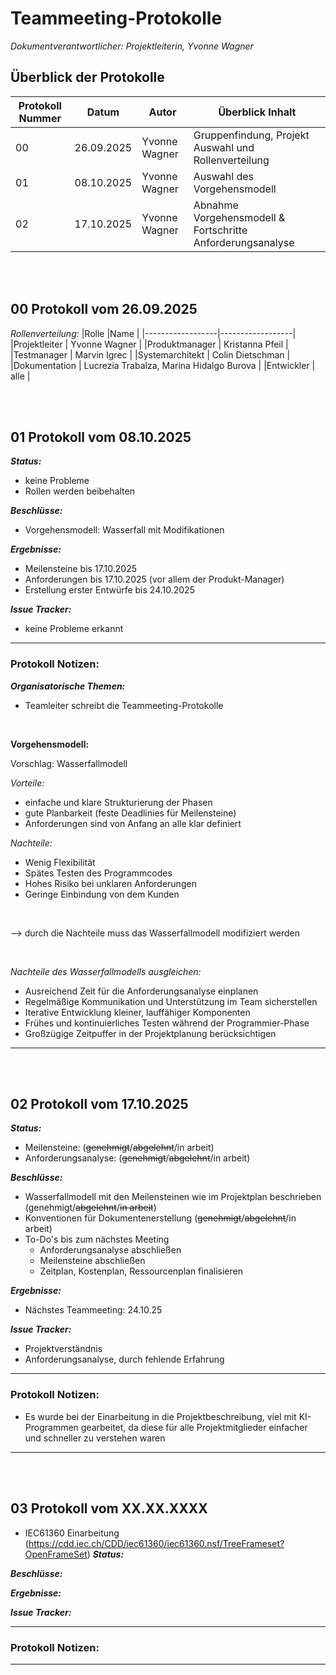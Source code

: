 # Teammeeting-Protokolle

*Dokumentverantwortlicher: Projektleiterin, Yvonne Wagner*


## Überblick der Protokolle

|Protokoll Nummer|Datum|Autor|Überblick Inhalt|
|-|-|-|-|
|00| 26.09.2025 |Yvonne Wagner|Gruppenfindung, Projekt Auswahl und Rollenverteilung|
|01| 08.10.2025 |Yvonne Wagner|Auswahl des Vorgehensmodell|
|02| 17.10.2025 |Yvonne Wagner|Abnahme Vorgehensmodell & Fortschritte Anforderungsanalyse|

<br><br>

## 00 Protokoll vom 26.09.2025
*Rollenverteilung:*
|Rolle             |Name              |
|------------------|------------------|
|Projektleiter     | Yvonne Wagner     |
|Produktmanager    | Kristanna Pfeil   |
|Testmanager       | Marvin Igrec      |
|Systemarchitekt   | Colin Dietschman  |
|Dokumentation     | Lucrezia Trabalza, Marina Hidalgo Burova |
|Entwickler        | alle              |

<br><br>

## 01 Protokoll vom 08.10.2025
***Status:***
* keine Probleme
* Rollen werden beibehalten

***Beschlüsse:***
* Vorgehensmodell: Wasserfall mit Modifikationen

***Ergebnisse:***
* Meilensteine bis 17.10.2025
* Anforderungen bis 17.10.2025 (vor allem der Produkt-Manager)
* Erstellung erster Entwürfe bis 24.10.2025

***Issue Tracker:***
* keine Probleme erkannt

----------------------------------------------
### Protokoll Notizen:
***Organisatorische Themen:***
* Teamleiter schreibt die Teammeeting-Protokolle
<br>

**Vorgehensmodell:**

Vorschlag: Wasserfallmodell

*Vorteile:*
* einfache und klare Strukturierung der Phasen
* gute Planbarkeit (feste Deadlinies für Meilensteine)
* Anforderungen sind von Anfang an alle klar definiert

*Nachteile:*
* Wenig Flexibilität
* Spätes Testen des Programmcodes
* Hohes Risiko bei unklaren Anforderungen
* Geringe Einbindung von dem Kunden

<br>

--> durch die Nachteile muss das Wasserfallmodell modifiziert werden

<br>

*Nachteile des Wasserfallmodells ausgleichen:*
*	Ausreichend Zeit für die Anforderungsanalyse einplanen
*	Regelmäßige Kommunikation und Unterstützung im Team sicherstellen
*	Iterative Entwicklung kleiner, lauffähiger Komponenten
*	Frühes und kontinuierliches Testen während der Programmier-Phase
*	Großzügige Zeitpuffer in der Projektplanung berücksichtigen
----------------------------------------------

<br><br>

## 02 Protokoll vom 17.10.2025
***Status:***
* Meilensteine: (~~genehmigt~~/~~abgelehnt~~/in arbeit)
* Anforderungsanalyse: (~~genehmigt~~/~~abgelehnt~~/in arbeit)

***Beschlüsse:***
* Wasserfallmodell mit den Meilensteinen wie im Projektplan beschrieben (genehmigt/~~abgelehnt~~/~~in arbeit~~)
* Konventionen für Dokumentenerstellung (~~genehmigt~~/~~abgelehnt~~/in arbeit)
* To-Do's bis zum nächstes Meeting
  * Anforderungsanalyse abschließen
  * Meilensteine abschließen
  * Zeitplan, Kostenplan, Ressourcenplan finalisieren

***Ergebnisse:***
* Nächstes Teammeeting: 24.10.25

***Issue Tracker:***
* Projektverständnis
* Anforderungsanalyse, durch fehlende Erfahrung

----------------------------------------------
### Protokoll Notizen:
* Es wurde bei der Einarbeitung in die Projektbeschreibung, viel mit KI-Programmen gearbeitet, da diese für alle Projektmitglieder einfacher und schneller zu verstehen waren

----------------------------------------------
<br><br>

## 03 Protokoll vom XX.XX.XXXX
* IEC61360 Einarbeitung (https://cdd.iec.ch/CDD/iec61360/iec61360.nsf/TreeFrameset?OpenFrameSet)
***Status:***


***Beschlüsse:***


***Ergebnisse:***


***Issue Tracker:***


----------------------------------------------
### Protokoll Notizen:


----------------------------------------------
